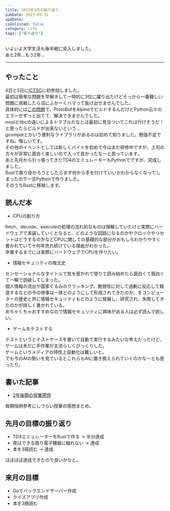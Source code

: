 ```yaml
---
title: 2023年3月の振り返り
pubDate: 2023-03-31
updDate: 
isUnlisted: false
category: Life
tags: ["振り返り"]
---
```


いよいよ大学生活も後半戦に突入しました。  
あと2年…もう2年…  

---

## やったこと

4日と5日に[ICTSC](https://icttoracon.net/)に初参加しました。  
最初は簡単な問題を早解きして一時的に3位に躍り出たけどそっから一番難しい問題に挑戦したら沼にふかーくハマって抜け出せませんでした。  
具体的には[この問題](https://blog.icttoracon.net/2023/03/06/AJL%20protoc%E3%81%8C%E2%80%A6%20%E8%A6%8B%E3%81%A4%E3%81%8B%E3%82%89%E3%81%AA%E3%81%84/)で、ProtoBufをAlpineでビルドするんだけどPython云々のエラーがずっと出てて、解決できませんでした。  
muslとlibcの違いによるトラブルだなとは最初に見当ついてこれは行けそうだ！と思ったらビルドが出来ないという…  
gcompatとかいう便利なライブラリがあるのは初めて知りました。勉強不足ですね。悔しいです。  
その他のイベントとしては新しくバイトを初めて今はまだ研修中ですが、上司の方々が非常に面白く楽しいので入って良かったな〜と思っています。  
あと先月から引っ張ってきたTD4のエミュレーターもPythonでですが、完成しました。  
Rustで取り掛かろうとしたらまず何から手を付けていいかわからなくなってしまったので一旦Pythonで作りました。  
そのうちRustに移植します。  

## 読んだ本

- CPUの創り方

fetch、decode、executeの処理の流れ的なものは理解していたけど実際にハードウェアで実装していくとなると、どのような回路になるのかやクロックやリセットはどうするのかなどCPUに関しての基礎的な部分がおもしろわかりやすく書かれていて十何年売れ続けている理由がわかった。  
卒業するまでには実際にハードウェアでCPUを作りたい。  

- 情報セキュリティの敗北史

センセーショナルなタイトルで気を惹かれて借りて読み始めたら面白くて面白くて一瞬で読破してしまった。  
個人情報の流出や国家ぐるみのクラッキング、脆弱性に対して過剰に反応して報道するなどの今の惨事は一体どのようにして形成されてきたのか、をコンピューターの歴史と共に情報セキュリティもどのように発展し、研究され、失敗してきたのかが詳しく書かれている。  
めちゃくちゃおすすめなので情報セキュリティに興味がある人は必ず読んで欲しい。  

- ゲームをテストする

テストというとテストケースを書いて自動で実行するみたいな考えだったけど、ゲームは未だに手作業が主流らしくびっくりした。  
ゲームというメディアの特性上自動化は難しいと。  
でも今のAIの勢いを見ているとこれらもAIに置き換えられていくのかなーとも思ったり。  

## 書いた記事

- [2年後期の授業感想](https://yashikota.com/blog/22ss-kougi)

毎期恒例参考にしづらい授業の感想まとめ。  

## 先月の目標の振り返り

- TD4エミュレーターをRustで作る → 半分達成
- 夜はできる限り電子機器に触れない → 達成
- 本を3冊読む → 達成

ほぼほぼ達成できたので良いかなと。  

## 来月の目標

- Goでバックエンドサーバー作成
- クイズアプリ作成
- 本を3冊読む
